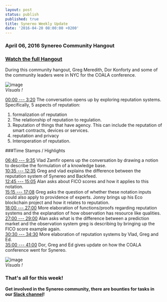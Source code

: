```yaml
---
layout: post
status: publish
published: true
title: Synereo Weekly Update
date: '2016-04-20 08:00:00 +0200'
---
```


### April 06, 2016 Synereo Community Hangout

### [Watch the full Hangout](https://youtu.be/SJ5SeU4cnKc)

During this community hangout, Greg Meredith, Dor Konforty and some of the community leaders were in NYC for the COALA conference.

![image](http://www.landkhc.com/wp-content/uploads/2015/09/image-placeholder-500x500.jpg)<br>
*Visuals !*

[00:00 --- 3:20](https://youtu.be/SJ5SeU4cnKc?t=0) The conversation opens up by exploring reputation systems. Specifically, 5 aspects of reputation:
   1. formalization of reputation
   2. The relationship of reputation to regulation.
   3. Reputation of things that have agency. This can include the reputation of smart contracts, devices or services.
   4. reputation and privacy
   5. Interoperation of reputation.

###Time Stamps / Highlights

[06:40 --- 9:35](https://youtu.be/SJ5SeU4cnKc?t=6m40s) Vlad Zamfir opens up the conversation by drawing a notion to describe the formulation of a knowledge base.<br>
[10:35 --- 12:35](https://youtu.be/SJ5SeU4cnKc?t=10m35s) Greg and vlad explains the difference between the reputation system of Synereo and Backfeed.<br>
[12:45 --- 15:05](https://youtu.be/SJ5SeU4cnKc?t=12m45s) Alan asks about FICO scores and how it applies to this notation.<br>
[15:15 --- 17:08](https://youtu.be/SJ5SeU4cnKc?t=15m15s) Greg asks the question of whether these notation inputs could also apply to providence of experts. Jonny brings up his Eco blockchain project and how it relates to reputation.<br>
[18:00 --- 27:00](https://youtu.be/SJ5SeU4cnKc?t=18m) More elaboration of functions/proofs regarding reputation systems and the explanation of how observation has resource like qualities.<br>
[27:00 --- 29:00](https://youtu.be/SJ5SeU4cnKc?t=27m) Alan asks what is the difference between a prediction market and the observation system greg is describing by bringing up the FICO score example again.<br>
[30:30 --- 34:30](https://youtu.be/SJ5SeU4cnKc?t=30m30s) More elaboration of reputation systems by Vlad, Greg and Ed.<br>
[35:00 --- 41:00](https://youtu.be/SJ5SeU4cnKc?t=35m) Dor, Greg and Ed gives update on how the COALA conference went for Synereo.<br>

![image](http://www.landkhc.com/wp-content/uploads/2015/09/image-placeholder-500x500.jpg)<br>
*Visuals !*

### That's all for this week!


**Get involved in the Synereo community, there are bounties for tasks in our [Slack channel](http://slack.synereo.com/)!**
